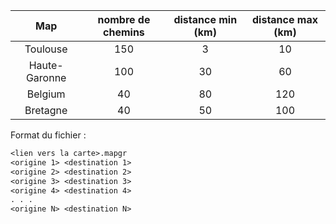 |      Map      | nombre de chemins | distance min (km) | distance max (km) |
|:-------------:|:-----------------:|:-----------------:|:-----------------:|
| Toulouse      |        150        |          3        |        10         |
| Haute-Garonne |        100        |         30        |        60         |
| Belgium       |        40         |         80        |        120        |
| Bretagne      |        40         |         50        |        100        |

Format du fichier :

```txt
<lien vers la carte>.mapgr
<origine 1> <destination 1>
<origine 2> <destination 2>
<origine 3> <destination 3>
<origine 4> <destination 4>
. . .
<origine N> <destination N>
```

